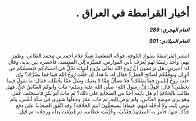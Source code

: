 <h1 dir="rtl">أخبار القرامطة في العراق .</h1>

<h5 dir="rtl">العام الهجري:  289

العام الميلادي: 901

</h5>

<p dir="rtl">انتشر القرامطةُ بسَوادِ الكوفة، فوجَّه المعتَضِدُ شِبلًا غلامَ أحمد بن محمد الطائي، وظفِرَ بهم، وأخذ رئيسًا لهم يُعرَف بأبي الفوارس، فسيَّرَه إلى المعتضد، فأحضره بين يديه، وقال له: أخبرني، هل تزعمون أنَّ رُوحَ الله تعالى ورُوحَ أنبيائه تحُلُّ في أجسادِكم فتعصِمُكم من الزلل وتوفِّقُكم لصالح العمل؟ فقال له: يا هذا، إن حَلَّت رُوحُ الله فينا فما يضُرُّك؟ وإن حلَّت روحُ إبليسَ فما ينفَعُك؟ فلا تسألْ عمَّا لا يعنيك وسَلْ عمَّا يخُصُّك، فقال: ما تقولُ فيما يخصُّني؟ قال: أقولُ: إنَّ رسولَ اللهِ- صلَّى الله عليه وسلم- مات وأبوكم العبَّاسُ حَيٌّ، فهل طالبَ بالخلافةِ أم هل بايَعَه أحدٌ من الصحابةِ على ذلك؟ ثم مات أبو بكرٍ فاستخلف عُمَرَ، وهو يرى موضِعَ العبَّاسِ، ولم يوصِ إليه، ثم مات عمَرُ وجَعَلَها شورى في ستَّةِ أنفُس، ولم يوصِ إليه، ولا أدخَلَه فيهم، فبماذا تستحِقُّونَ أنتم الخلافة؟ وقد اتَّفَق الصحابةُ على دفع جَدِّك عنها. فأمر به المعتَضِدُ فعُذِّبَ، وخُلِعَت عظامه، ثم قُطِعَت يداه ورجلاه، ثم قُتِل.</p></br>
